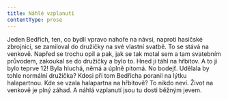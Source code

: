 ```yaml
---
title: Náhlé vzplanutí
contentType: prose
---
```


<section>

Jeden Bedřich, ten, co bydlí vpravo nahoře na návsi, naproti hasičské zbrojnici, se zamiloval do družičky na své vlastní svatbě. To se stává na venkově. Napřed se trochu opil a pak, jak se tak motal sem a tam svatebním průvodem, zakoukal se do družičky a bylo to. Hned ji táhl na hřbitov. A to jí bylo teprve 12! Byla hluchá, němá a úplně pitomá. No bodejť. Udělala by tohle normální družička? Kdosi při tom Bedřicha poranil na lýtku halapartnou. Kde se vzala halapartna na hřbitově? To nikdo neví. Život na venkově je plný záhad. A náhlá vzplanutí jsou tu dosti běžným jevem.

</section>
